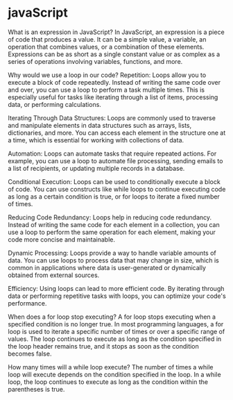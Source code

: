# javaScript

What is an expression in JavaScript?
In JavaScript, an expression is a piece of code that produces a value. It can be a simple value, a variable, an operation that combines values, or a combination of these elements. Expressions can be as short as a single constant value or as complex as a series of operations involving variables, functions, and more.

Why would we use a loop in our code?
Repetition: Loops allow you to execute a block of code repeatedly. Instead of writing the same code over and over, you can use a loop to perform a task multiple times. This is especially useful for tasks like iterating through a list of items, processing data, or performing calculations.

Iterating Through Data Structures: Loops are commonly used to traverse and manipulate elements in data structures such as arrays, lists, dictionaries, and more. You can access each element in the structure one at a time, which is essential for working with collections of data.

Automation: Loops can automate tasks that require repeated actions. For example, you can use a loop to automate file processing, sending emails to a list of recipients, or updating multiple records in a database.

Conditional Execution: Loops can be used to conditionally execute a block of code. You can use constructs like while loops to continue executing code as long as a certain condition is true, or for loops to iterate a fixed number of times.

Reducing Code Redundancy: Loops help in reducing code redundancy. Instead of writing the same code for each element in a collection, you can use a loop to perform the same operation for each element, making your code more concise and maintainable.

Dynamic Processing: Loops provide a way to handle variable amounts of data. You can use loops to process data that may change in size, which is common in applications where data is user-generated or dynamically obtained from external sources.

Efficiency: Using loops can lead to more efficient code. By iterating through data or performing repetitive tasks with loops, you can optimize your code's performance.

When does a for loop stop executing?
A for loop stops executing when a specified condition is no longer true. In most programming languages, a for loop is used to iterate a specific number of times or over a specific range of values. The loop continues to execute as long as the condition specified in the loop header remains true, and it stops as soon as the condition becomes false.

How many times will a while loop execute?
The number of times a while loop will execute depends on the condition specified in the loop. In a while loop, the loop continues to execute as long as the condition within the parentheses is true.


